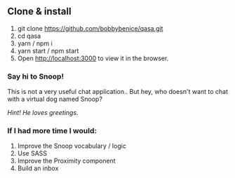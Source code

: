 ## Clone & install

1. git clone https://github.com/bobbybenice/qasa.git
2. cd qasa
3. yarn / npm i
4. yarn start / npm start
5. Open [http://localhost:3000](http://localhost:3000) to view it in the browser.

### Say hi to Snoop!

This is not a very useful chat application.. But hey, who doesn't want to chat with a virtual dog named Snoop?

_Hint! He loves greetings_. 

### If I had more time I would:

1. Improve the Snoop vocabulary / logic
2. Use SASS
3. Improve the Proximity component
4. Build an inbox

